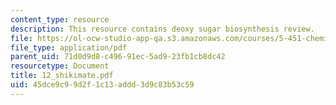 ```yaml
---
content_type: resource
description: This resource contains deoxy sugar biosynthesis review.
file: https://ol-ocw-studio-app-qa.s3.amazonaws.com/courses/5-451-chemistry-of-biomolecules-i-fall-2005/45dce9c99d2f1c13addd3d9c83b53c59_12_shikimate.pdf
file_type: application/pdf
parent_uid: 71d0d9d8-c496-91ec-5ad9-23fb1cb8dc42
resourcetype: Document
title: 12_shikimate.pdf
uid: 45dce9c9-9d2f-1c13-addd-3d9c83b53c59
---
```

